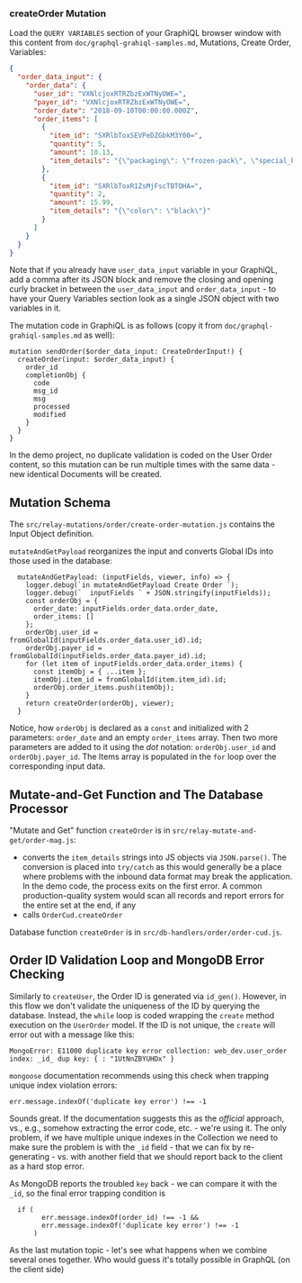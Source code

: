 ### createOrder Mutation

Load the `QUERY VARIABLES` section of your GraphiQL browser window with this content from `doc/graphql-grahiql-samples.md`, Mutations, Create Order, Variables:

```json
{
  "order_data_input": {
    "order_data": {
      "user_id": "VXNlcjoxRTRZbzExWTNyOWE=",
      "payer_id": "VXNlcjoxRTRZbzExWTNyOWE=",
      "order_date": "2018-09-10T00:00:00.000Z",
      "order_items": [
        {
          "item_id": "SXRlbToxSEVPeDZGbkM3Y00=",
          "quantity": 5,
          "amount": 10.13,
          "item_details": "{\"packaging\": \"frozen-pack\", \"special_handling\": {\"before_shipping\": \"freeze\", \"in_transit\":\"refrigerate\"}}"
        },
        {
          "item_id": "SXRlbToxR1ZsMjFscTBTOHA=",
          "quantity": 2,
          "amount": 15.99,
          "item_details": "{\"color\": \"black\"}"
        }
      ]
    }
  }
}
```

Note that if you already have `user_data_input` variable in your GraphiQL, add a comma after its JSON block and remove the closing and opening curly bracket in between the `user_data_input` and `order_data_input` - to have your Query Variables section look as a single JSON object with two variables in it.

The mutation code in GraphiQL is as follows (copy it from `doc/graphql-grahiql-samples.md` as well):

```
mutation sendOrder($order_data_input: CreateOrderInput!) {
  createOrder(input: $order_data_input) {
    order_id
    completionObj {
      code
      msg_id
      msg
      processed
      modified
    }
  }
}
```

In the demo project, no duplicate validation is coded on the User Order content, so this mutation can be run multiple times with the same data - new identical Documents will be created.


## Mutation Schema

The `src/relay-mutations/order/create-order-mutation.js` contains the Input Object definition. 

`mutateAndGetPayload` reorganizes the input and converts Global IDs into those used in the database:

```
  mutateAndGetPayload: (inputFields, viewer, info) => {
    logger.debug(`in mutateAndGetPayload Create Order `);
    logger.debug(`  inputFields ` + JSON.stringify(inputFields));
    const orderObj = {
      order_date: inputFields.order_data.order_date,
      order_items: []
    };
    orderObj.user_id = fromGlobalId(inputFields.order_data.user_id).id;
    orderObj.payer_id = fromGlobalId(inputFields.order_data.payer_id).id;
    for (let item of inputFields.order_data.order_items) {
      const itemObj = { ...item };
      itemObj.item_id = fromGlobalId(item.item_id).id;
      orderObj.order_items.push(itemObj);
    }
    return createOrder(orderObj, viewer);
  }
```

Notice, how `orderObj` is declared as a `const` and initialized with 2 parameters: `order_date` and an empty `order_items` array. Then two more parameters are added to it using the *dot* notation: `orderObj.user_id` and `orderObj.payer_id`. The Items array is populated in the `for` loop over the corresponding input data.


## Mutate-and-Get Function and The Database Processor

"Mutate and Get" function `createOrder` is in `src/relay-mutate-and-get/order-mag.js`:

- converts the `item_details` strings into JS objects via `JSON.parse()`. The conversion is placed into `try/catch` as this would generally be a place where problems with the inbound data format may break the application. In the demo code, the process exits on the first error. A common production-quality system would scan all records and report errors for the entire set at the end, if any
- calls `OrderCud.createOrder`
 
Database function `createOrder` is in `src/db-handlers/order/order-cud.js`. 


## Order ID Validation Loop and MongoDB Error Checking

Similarly to `createUser`, the Order ID is generated via `id_gen()`. However, in this flow we don't validate the uniqueness of the ID by querying the database. Instead, the `while` loop is coded wrapping the `create` method execution on the `UserOrder` model. If the ID is not unique, the `create` will error out with a message like this:

```
MongoError: E11000 duplicate key error collection: web_dev.user_order index: _id_ dup key: { : "1UtNnZBYUHDx" }
```

`mongoose` documentation recommends using this check when trapping unique index violation errors:

```
err.message.indexOf('duplicate key error') !== -1
```

Sounds great. If the documentation suggests this as the *official* approach, vs., e.g., somehow extracting the error code, etc. - we're using it. The only problem, if we have multiple unique indexes in the Collection we need to make sure the problem is with the `_id` field - that we can fix by re-generating - vs. with another field that we should report back to the client as a hard stop error. 

As MongoDB reports the troubled `key` back - we can compare it with the `_id`, so the final error trapping condition is 

```
  if (
        err.message.indexOf(order_id) !== -1 &&
        err.message.indexOf('duplicate key error') !== -1
      )
``` 


As the last mutation topic - let's see what happens when we combine several ones together. Who would guess it's totally possible in GraphQL (on the client side)
